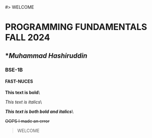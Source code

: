 #> WELCOME
# PROGRAMMING FUNDAMENTALS FALL 2024
## ****Muhammad Hashiruddin***
### BSE-1B
#### FAST-NUCES


**This text is bold**\

*This text is italics*\

 ***This text is both bold and italics***\
 
~~OOPS I made an error~~
> WELCOME
